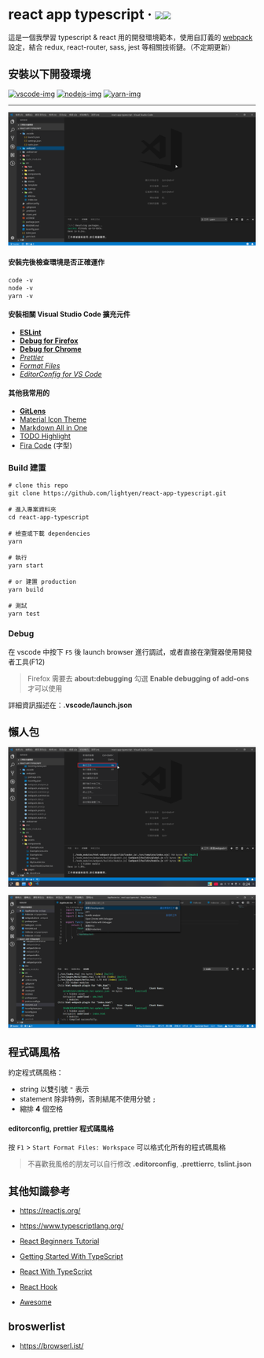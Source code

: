 # react app typescript &middot; ![](https://travis-ci.com/lightyen/react-app-typescript.svg?branch=master)![](https://img.shields.io/github/license/lightyen/react-app-typescript.svg)

這是一個我學習 typescript & react 用的開發環境範本，使用自訂義的 [webpack](https://webpack.js.org/) 設定，結合 redux, react-router, sass, jest 等相關技術鏈。（不定期更新）

## 安裝以下開發環境

<a href="https://code.visualstudio.com">
<img src="https://user-images.githubusercontent.com/49339/32078127-102bbcfe-baa6-11e7-8ab9-b04dcad2035e.png" alt="vscode-img" width="10%"/></a>

<a href="https://nodejs.org">
<img src="https://nodejs.org/static/images/logos/nodejs-new-pantone-black.png" alt="nodejs-img" width="15%"/></a>

<a href="https://yarnpkg.com">
<img src="https://raw.githubusercontent.com/yarnpkg/assets/master/yarn-kitten-full.png" alt="yarn-img" width="15%"/></a>

---

![預覽圖](https://raw.githubusercontent.com/lightyen/react-app-typescript/resources/images/env.png)

#### 安裝完後檢查環境是否正確運作

```shell
code -v
node -v
yarn -v
```

#### 安裝相關 Visual Studio Code 擴充元件

- [**ESLint**](https://marketplace.visualstudio.com/items?itemName=dbaeumer.vscode-eslint)
- [**Debug for Firefox**](https://marketplace.visualstudio.com/items?itemName=hbenl.vscode-firefox-debug)
- [**Debug for Chrome**](https://marketplace.visualstudio.com/items?itemName=msjsdiag.debugger-for-chrome)
- [_Prettier_](https://marketplace.visualstudio.com/items?itemName=esbenp.prettier-vscode)
- [_Format Files_](https://marketplace.visualstudio.com/items?itemName=jbockle.jbockle-format-files)
- [_EditorConfig for VS Code_](https://marketplace.visualstudio.com/items?itemName=EditorConfig.EditorConfig)

#### 其他我常用的

- [**GitLens**](https://marketplace.visualstudio.com/items?itemName=eamodio.gitlens)
- [Material Icon Theme](https://marketplace.visualstudio.com/items?itemName=PKief.material-icon-theme)
- [Markdown All in One](https://marketplace.visualstudio.com/items?itemName=yzhang.markdown-all-in-one)
- [TODO Highlight](https://marketplace.visualstudio.com/items?itemName=wayou.vscode-todo-highlight)
- [Fira Code](https://github.com/tonsky/FiraCode) (字型)

### Build 建置

```shell
# clone this repo
git clone https://github.com/lightyen/react-app-typescript.git

# 進入專案資料夾
cd react-app-typescript

# 檢查或下載 dependencies
yarn

# 執行
yarn start

# or 建置 production
yarn build

# 測試
yarn test
```

### Debug

在 vscode 中按下 `F5` 後 launch browser 進行調試，或者直接在瀏覽器使用開發者工具(F12)

> Firefox 需要去 **about:debugging** 勾選 **Enable debugging of add-ons** 才可以使用

詳細資訊描述在：**.vscode/launch.json**

## 懶人包

![02.png](https://raw.githubusercontent.com/lightyen/react-app-typescript/resources/images/02.png)

![03.png](https://raw.githubusercontent.com/lightyen/react-app-typescript/resources/images/dev.png)

## 程式碼風格

約定程式碼風格：

- string 以雙引號 `"` 表示
- statement 除非特例，否則結尾不使用分號 `;`
- 縮排 **4** 個空格

#### editorconfig, prettier 程式碼風格

按 `F1` > `Start Format Files: Workspace` 可以格式化所有的程式碼風格

> 不喜歡我風格的朋友可以自行修改 **.editorconfig**, **.prettierrc**, **tslint.json**

## 其他知識參考

- https://reactjs.org/
- https://www.typescriptlang.org/

- [React Beginners Tutorial](https://www.youtube.com/watch?v=DLX62G4lc44)
- [Getting Started With TypeScript](https://basarat.gitbooks.io/typescript/content/docs/getting-started.html)
- [React With TypeScript](https://basarat.gitbooks.io/typescript/docs/jsx/react.html)
- [React Hook](https://www.youtube.com/watch?v=wXLf18DsV-I)
- [Awesome](https://github.com/enaqx/awesome-react)

## broswerlist

- https://browserl.ist/
